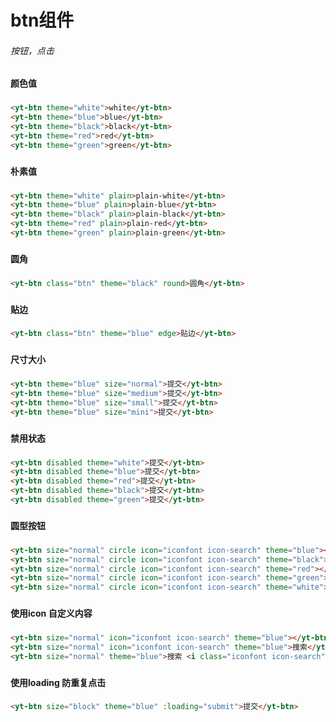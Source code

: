 # btn组件
###### 按钮，点击
###
#### 颜色值
###
```html
<yt-btn theme="white">white</yt-btn>
<yt-btn theme="blue">blue</yt-btn>
<yt-btn theme="black">black</yt-btn>
<yt-btn theme="red">red</yt-btn>
<yt-btn theme="green">green</yt-btn>
```
###
#### 朴素值
###
```html
<yt-btn theme="white" plain>plain-white</yt-btn>
<yt-btn theme="blue" plain>plain-blue</yt-btn>
<yt-btn theme="black" plain>plain-black</yt-btn>
<yt-btn theme="red" plain>plain-red</yt-btn>
<yt-btn theme="green" plain>plain-green</yt-btn>
```
###
#### 圆角
###
```html
<yt-btn class="btn" theme="black" round>圆角</yt-btn>
```
###
#### 贴边
###
```html
<yt-btn class="btn" theme="blue" edge>贴边</yt-btn>
```
###
#### 尺寸大小
###
```html
<yt-btn theme="blue" size="normal">提交</yt-btn>
<yt-btn theme="blue" size="medium">提交</yt-btn>
<yt-btn theme="blue" size="small">提交</yt-btn>
<yt-btn theme="blue" size="mini">提交</yt-btn>
```
###
#### 禁用状态
###
```html
<yt-btn disabled theme="white">提交</yt-btn>
<yt-btn disabled theme="blue">提交</yt-btn>
<yt-btn disabled theme="red">提交</yt-btn>
<yt-btn disabled theme="black">提交</yt-btn>
<yt-btn disabled theme="green">提交</yt-btn>
```
###
#### 圆型按钮
###
```html
<yt-btn size="normal" circle icon="iconfont icon-search" theme="blue"></yt-btn>
<yt-btn size="normal" circle icon="iconfont icon-search" theme="black"></yt-btn>
<yt-btn size="normal" circle icon="iconfont icon-search" theme="red"></yt-btn>
<yt-btn size="normal" circle icon="iconfont icon-search" theme="green"></yt-btn>
<yt-btn size="normal" circle icon="iconfont icon-search" theme="white"></yt-btn>
```
###
#### 使用icon  自定义内容
###
```html
<yt-btn size="normal" icon="iconfont icon-search" theme="blue"></yt-btn>
<yt-btn size="normal" icon="iconfont icon-search" theme="blue">搜索</yt-btn>
<yt-btn size="normal" theme="blue">搜索 <i class="iconfont icon-search"></i></yt-btn>
```
###
#### 使用loading 防重复点击  
###
```html
<yt-btn size="block" theme="blue" :loading="submit">提交</yt-btn>
```
